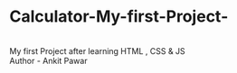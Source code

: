 # Calculator-My-first-Project-
<br>
My first Project after learning HTML , CSS & JS
<br>
Author - Ankit Pawar
